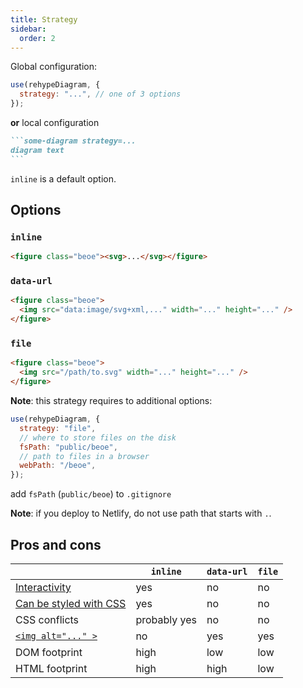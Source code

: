 ```yaml
---
title: Strategy
sidebar:
  order: 2
---
```


Global configuration:

```js
use(rehypeDiagram, {
  strategy: "...", // one of 3 options
});
```

**or** local configuration

````md
```some-diagram strategy=...
diagram text
```
````

`inline` is a default option.

## Options

### `inline`

```html
<figure class="beoe"><svg>...</svg></figure>
```

### `data-url`

```html
<figure class="beoe">
  <img src="data:image/svg+xml,..." width="..." height="..." />
</figure>
```

### `file`

```html
<figure class="beoe">
  <img src="/path/to.svg" width="..." height="..." />
</figure>
```

**Note**: this strategy requires to additional options:

```js
use(rehypeDiagram, {
  strategy: "file",
  // where to store files on the disk
  fsPath: "public/beoe",
  // path to files in a browser
  webPath: "/beoe",
});
```

add `fsPath` (`public/beoe`) to `.gitignore`

**Note**: if you deploy to Netlify, do not use path that starts with `.`.

## Pros and cons

|                                                         | `inline`     | `data-url` | `file` |
| ------------------------------------------------------- | ------------ | ---------- | ------ |
| [Interactivity](/start-here/interactivity/)             | yes          | no         | no     |
| [Can be styled with CSS](/start-here/styling-with-css/) | yes          | no         | no     |
| CSS conflicts                                           | probably yes | no         | no     |
| [`<img alt="..." >`](/start-here/accessibility/)        | no           | yes        | yes    |
| DOM footprint                                           | high         | low        | low    |
| HTML footprint                                          | high         | high       | low    |
